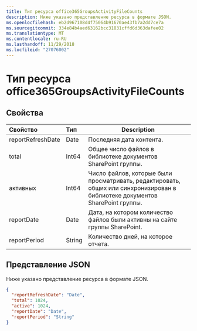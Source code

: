 ```yaml
---
title: Тип ресурса office365GroupsActivityFileCounts
description: Ниже указано представление ресурса в формате JSON.
ms.openlocfilehash: eb2d967108d4f75064b91670ae43fb7a2dd7ce7a
ms.sourcegitcommit: 334e84b4aed63162bcc31831cffd6d363dafee02
ms.translationtype: MT
ms.contentlocale: ru-RU
ms.lasthandoff: 11/29/2018
ms.locfileid: "27076002"
---
```

# <a name="office365groupsactivityfilecounts-resource-type"></a>Тип ресурса office365GroupsActivityFileCounts

## <a name="properties"></a>Свойства

| Свойство          | Тип   | Description                              |
| :---------------- | :----- | ---------------------------------------- |
| reportRefreshDate | Date   | Последняя дата контента.          |
| total             | Int64  | Общее число файлов в библиотеке документов SharePoint группы. |
| активных            | Int64  | Число файлов, которые были просматривать, редактировать, общих или синхронизирован в библиотеке документов SharePoint группы. |
| reportDate        | Date   | Дата, на котором количество файлов были активны на сайте группы SharePoint. |
| reportPeriod      | String | Количество дней, на которое отчета.    |

## <a name="json-representation"></a>Представление JSON

Ниже указано представление ресурса в формате JSON.

<!-- {

  "blockType": "resource",
  "@odata.type": "microsoft.graph.office365GroupsActivityFileCounts"
} -->

```json
{
  "reportRefreshDate": "Date", 
  "total": 1024, 
  "active": 1024, 
  "reportDate": "Date", 
  "reportPeriod": "String"
}
```
